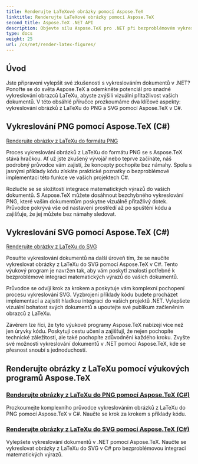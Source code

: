```yaml
---
title: Renderujte LaTeXové obrázky pomocí Aspose.TeX
linktitle: Renderujte LaTeXové obrázky pomocí Aspose.TeX
second_title: Aspose.TeX .NET API
description: Objevte sílu Aspose.TeX pro .NET při bezproblémovém vykreslování obrazců LaTeXu. Návody krok za krokem, příklady kódu a další pro vykreslování PNG a SVG v C#.
type: docs
weight: 25
url: /cs/net/render-latex-figures/
---
```

## Úvod

Jste připraveni vylepšit své zkušenosti s vykreslováním dokumentů v .NET? Ponořte se do světa Aspose.TeX a odemkněte potenciál pro snadné vykreslování obrazců LaTeXu, abyste zvýšili vizuální přitažlivost vašich dokumentů. V této obsáhlé příručce prozkoumáme dva klíčové aspekty: vykreslování obrázků z LaTeXu do PNG a SVG pomocí Aspose.TeX v C#.

## Vykreslování PNG pomocí Aspose.TeX (C#)

[Renderujte obrázky z LaTeXu do formátu PNG](./png-latex-figure-renderer-csharp/)

Proces vykreslování obrázků z LaTeXu do formátu PNG se s Aspose.TeX stává hračkou. Ať už jste zkušený vývojář nebo teprve začínáte, náš podrobný průvodce vám zajistí, že koncepty pochopíte bez námahy. Spolu s jasnými příklady kódu získáte praktické poznatky o bezproblémové implementaci této funkce ve vašich projektech C#.

Rozlučte se se složitostí integrace matematických výrazů do vašich dokumentů. S Aspose.TeX můžete dosáhnout bezchybného vykreslování PNG, které vašim dokumentům poskytne vizuálně přitažlivý dotek. Průvodce pokrývá vše od nastavení prostředí až po spuštění kódu a zajišťuje, že jej můžete bez námahy sledovat.

## Vykreslování SVG pomocí Aspose.TeX (C#)

[Renderujte obrázky z LaTeXu do SVG](./svg-latex-figure-renderer-csharp/)

Posuňte vykreslování dokumentů na další úroveň tím, že se naučíte vykreslovat obrázky z LaTeXu do SVG pomocí Aspose.TeX v C#. Tento výukový program je navržen tak, aby vám poskytl znalosti potřebné k bezproblémové integraci matematických výrazů do vašich dokumentů.

Průvodce se odvíjí krok za krokem a poskytuje vám komplexní pochopení procesu vykreslování SVG. Vyzbrojeni příklady kódu budete procházet implementací a zajistit hladkou integraci do vašich projektů .NET. Vylepšete vizuální bohatost svých dokumentů a upoutejte své publikum začleněním obrazců z LaTeXu.

Závěrem lze říci, že tyto výukové programy Aspose.TeX nabízejí více než jen úryvky kódu. Poskytují cestu učení a zajišťují, že nejen pochopíte technické záležitosti, ale také pochopíte zdůvodnění každého kroku. Zvyšte své možnosti vykreslování dokumentů v .NET pomocí Aspose.TeX, kde se přesnost snoubí s jednoduchostí.
## Renderujte obrázky z LaTeXu pomocí výukových programů Aspose.TeX
### [Renderujte obrázky z LaTeXu do PNG pomocí Aspose.TeX (C#)](./png-latex-figure-renderer-csharp/)
Prozkoumejte komplexního průvodce vykreslováním obrázků z LaTeXu do PNG pomocí Aspose.TeX v C#. Naučte se krok za krokem s příklady kódu.
### [Renderujte obrázky z LaTeXu do SVG pomocí Aspose.TeX (C#)](./svg-latex-figure-renderer-csharp/)
Vylepšete vykreslování dokumentů v .NET pomocí Aspose.TeX. Naučte se vykreslovat obrázky z LaTeXu do SVG v C# pro bezproblémovou integraci matematických výrazů.